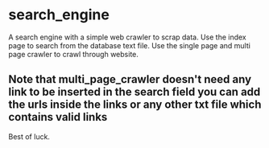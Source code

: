 # search_engine
A search engine with a simple web crawler to scrap data.
Use the index page to search from the database text file.
Use the single page and multi page crawler to crawl through website.
## Note that multi_page_crawler doesn't need any link to be inserted in the search field you can add the urls inside the links or any other txt file which contains valid links
Best of luck.
